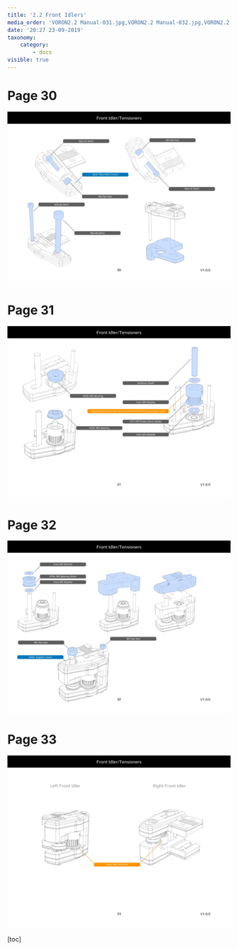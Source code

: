 ```yaml
---
title: '2.2 Front Idlers'
media_order: 'VORON2.2 Manual-031.jpg,VORON2.2 Manual-032.jpg,VORON2.2 Manual-033.jpg,VORON2.2 Manual-034.jpg'
date: '20:27 23-09-2019'
taxonomy:
    category:
        - docs
visible: true
---
```



# Page 30
![](VORON2.2%20Manual-031.jpg)

# Page 31
![](VORON2.2%20Manual-032.jpg)

# Page 32
![](VORON2.2%20Manual-033.jpg)

# Page 33
![](VORON2.2%20Manual-034.jpg)

[toc]
